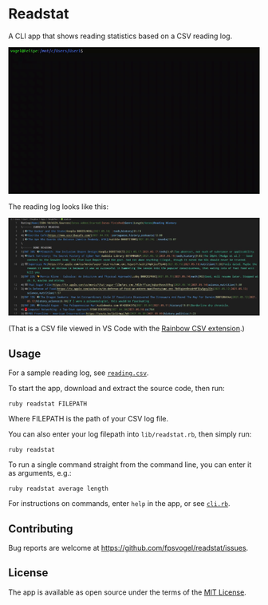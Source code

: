 # Readstat

A CLI app that shows reading statistics based on a CSV reading log.

![Readstat sample video](/sample.gif)

The reading log looks like this:

![Readstat sample CSV reading log](/sample-csv.jpg)

(That is a CSV file viewed in VS Code with the [Rainbow CSV extension](https://marketplace.visualstudio.com/items?itemName=mechatroner.rainbow-csv).)

## Usage

For a sample reading log, see [`reading.csv`](https://github.com/fpsvogel/readstat/blob/main/csv/reading.csv).

To start the app, download and extract the source code, then run:

    ruby readstat FILEPATH

Where FILEPATH is the path of your CSV log file.

You can also enter your log filepath into `lib/readstat.rb`, then simply run:

    ruby readstat

To run a single command straight from the command line, you can enter it as arguments, e.g.:

    ruby readstat average length

For instructions on commands, enter `help` in the app, or see [`cli.rb`](https://github.com/fpsvogel/readstat/blob/main/lib/cli.rb#L50).

## Contributing

Bug reports are welcome at https://github.com/fpsvogel/readstat/issues.

## License

The app is available as open source under the terms of the [MIT License](https://opensource.org/licenses/MIT).
